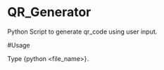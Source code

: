 # QR_Generator
Python Script to generate qr_code using user input.

#Usage 

 Type {python <file_name>}.
